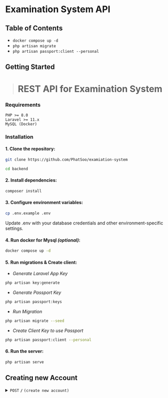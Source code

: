 # Examination System API

## Table of Contents

-   `docker compose up -d`
-   `php artisan migrate`
-   `php artisan passport:client --personal`

## Getting Started

> # REST API for Examination System

### Requirements

```
PHP >= 8.0
Laravel >= 11.x
MySQL (Docker)
```

### Installation

#### 1. Clone the repository:

```bash
git clone https://github.com/PhatSoo/examiation-system

cd backend
```

#### 2. Install dependencies:

```bash
composer install
```

#### 3. Configure environment variables:

```bash
cp .env.example .env
```

Update .env with your database credentials and other environment-specific settings.

#### 4. Run docker for Mysql _(optional)_:

```bash
docker compose up -d
```

#### 5. Run migrations & Create client:

-   _Generate Laravel App Key_

```bash
php artisan key:generate
```

-   _Generate Passport Key_

```bash
php artisan passport:keys
```

-   _Run Migration_

```bash
php artisan migrate --seed
```

-   _Create Client Key to use Passport_

```bash
php artisan passport:client --personal
```

#### 6. Run the server:

```bash
php artisan serve
```

## Creating new Account

<details>
    <summary><code>POST</code> <code><b>/</b></code> <code>(create new account)</code></summary>

### Parameters

> | name                 | type     | data type    | description         |
> | -------------------- | -------- | ------------ | ------------------- |
> | `email`              | required | string,email | email for login     |
> | `name`               | required | string       | user name           |
> | `role_id`            | optional | number       | user role           |
> | `password`           | required | string       | password            |
> | `password_confirmed` | required | string       | compare to password |

### Responses

> | code  | response                  |
> | ----- | ------------------------- |
> | `201` | `Create new User success` |
> | `400` | `Email has been taken`    |
> | `500` | `Internal server error`   |

### Example URL

> ```bash
> http://localhost:8000/api/v1/register
> ```

</details>
